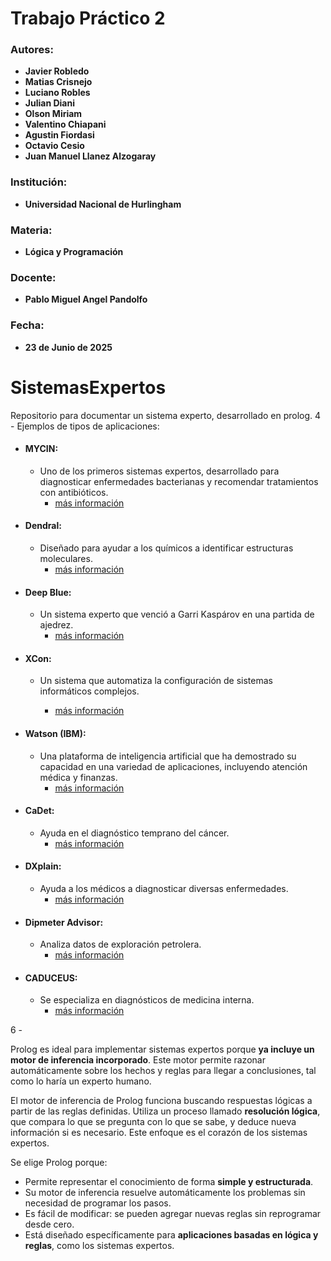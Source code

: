 # Trabajo Práctico 2

### Autores:
- **Javier Robledo**  
- **Matias Crisnejo**
- **Luciano Robles**
- **Julian Diani**
- **Olson Miriam**
- **Valentino Chiapani**
- **Agustin Fiordasi**
- **Octavio Cesio**
- **Juan Manuel Llanez Alzogaray**

### Institución:
- **Universidad Nacional de Hurlingham**

### Materia:
- **Lógica y Programación**

### Docente:
- **Pablo Miguel Angel Pandolfo**

### Fecha:
- **23 de Junio de 2025**




# SistemasExpertos
Repositorio para documentar un sistema experto, desarrollado en prolog.
4 \- Ejemplos de tipos de aplicaciones:

* #### MYCIN:

  * Uno de los primeros sistemas expertos, desarrollado para diagnosticar enfermedades bacterianas y recomendar tratamientos con antibióticos.   
    * [más información](https://msmk.university/mycin/)

* #### Dendral: 

  * Diseñado para ayudar a los químicos a identificar estructuras moleculares.   
    * [más información](https://es.wikipedia.org/wiki/Dendral)

* #### Deep Blue:

  *  Un sistema experto que venció a Garri Kaspárov en una partida de ajedrez.   
       * [más información](https://datascientest.com/es/deep-blue-todo-sobre)

* #### XCon: 

  *  Un sistema que automatiza la configuración de sistemas informáticos complejos. 

       * [más información](https://es.wikipedia.org/wiki/XCon)

* #### Watson (IBM):

  * Una plataforma de inteligencia artificial que ha demostrado su capacidad en una variedad de aplicaciones, incluyendo atención médica y finanzas.   
    * [más información](https://www.techtarget.com/searchenterpriseai/definition/IBM-Watson-supercomputer)

* #### CaDet: 

  * Ayuda en el diagnóstico temprano del cáncer.   
    * [más información](https://pubmed.ncbi.nlm.nih.gov/9892994/)

* #### DXplain:

  *  Ayuda a los médicos a diagnosticar diversas enfermedades.   
       * [más información](https://www.mghlcs.org/projects/dxplain)

* #### Dipmeter Advisor:

  *  Analiza datos de exploración petrolera.  
       * [más información](https://en.wikipedia.org/wiki/Dipmeter_Advisor)

* #### CADUCEUS:

  *  Se especializa en diagnósticos de medicina interna.  
       * [más información](https://es.wikipedia.org/wiki/CADUCEUS_\(sistema_experto\))  
      

6 \- 

Prolog es ideal para implementar sistemas expertos porque **ya incluye un motor de inferencia incorporado**. Este motor permite razonar automáticamente sobre los hechos y reglas para llegar a conclusiones, tal como lo haría un experto humano.

El motor de inferencia de Prolog funciona buscando respuestas lógicas a partir de las reglas definidas. Utiliza un proceso llamado **resolución lógica**, que compara lo que se pregunta con lo que se sabe, y deduce nueva información si es necesario. Este enfoque es el corazón de los sistemas expertos.

Se elige Prolog porque:

* Permite representar el conocimiento de forma **simple y estructurada**.  
* Su motor de inferencia resuelve automáticamente los problemas sin necesidad de programar los pasos.  
* Es fácil de modificar: se pueden agregar nuevas reglas sin reprogramar desde cero.  
* Está diseñado específicamente para **aplicaciones basadas en lógica y reglas**, como los sistemas expertos.

